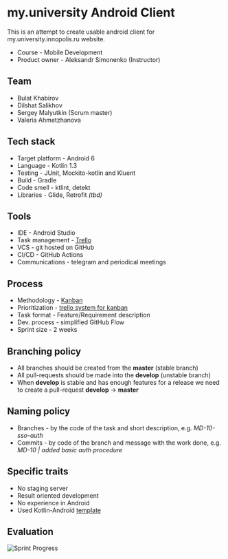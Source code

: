 # my.university Android Client
This is an attempt to create usable android client for my.university.innopolis.ru website.

* Course - Mobile Development
* Product owner - Aleksandr Simonenko (Instructor)

## Team
* Bulat Khabirov
* Dilshat Salikhov
* Sergey Malyutkin (Scrum master)
* Valeria Ahmetzhanova

## Tech stack
* Target platform - Android 6
* Language - Kotlin 1.3
* Testing - JUnit, Mockito-kotlin and Kluent
* Build - Gradle
* Code smell - ktlint, detekt
* Libraries - Glide, Retrofit *(tbd)*

## Tools
* IDE - Android Studio
* Task management - [Trello](https://trello.com/b/pb7LdlRR/md-university-project)
* VCS - git hosted on GitHub
* CI/CD - GitHub Actions
* Communications - telegram and periodical meetings

## Process
* Methodology - [Kanban](https://trello.com/templates/engineering/kanban-template-LGHXvZNL)
* Prioritization - [trello system for kanban](https://blog.trello.com/kanban-data-nave)
* Task format - Feature/Requirement description
* Dev. process - simplified GitHub Flow
* Sprint size - 2 weeks

## Branching policy
* All branches should be created from the **master** (stable branch)
* All pull-requests should be made into the **develop** (unstable branch)
* When **develop** is stable and has enough features for a release we need to create a pull-request **develop** -> **master**

## Naming policy
* Branches - by the code of the task and short description, e.g. *MD-10-sso-auth*
* Commits - by code of the branch and message with the work done, e.g. *MD-10 | added basic auth procedure*

## Specific traits
* No staging server
* Result oriented development
* No experience in Android
* Used Kotlin-Android [template](https://github.com/cortinico/kotlin-android-template)

## Evaluation
![Sprint Progress](https://docs.google.com/spreadsheets/d/e/2PACX-1vSHDLY6gFINy8nBgLJb81mLj9IkczivmAyML4zdw_dxAN6vNRxIOuSpkBkKgUA4ixQG_P8MFCwEXwbY/pubchart?oid=815173095&amp;format=image)
